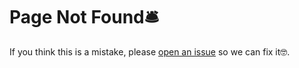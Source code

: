 # Page Not Found🛎️

If you think this is a mistake, please [open an issue](https://github.com/tirtza-weinfeld/content/issues/new) so we can fix it🤓.



<!-- ![Error!](assets/images/error.svg 'Error Image') -->
